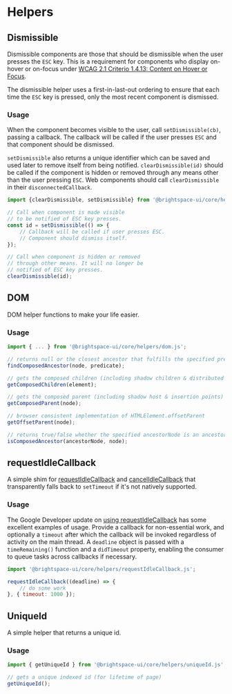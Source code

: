 # Helpers

## Dismissible

Dismissible components are those that should be dismissible when the user presses
the `ESC` key. This is a requirement for components who display on-hover or
on-focus under [WCAG 2.1 Criterio 1.4.13: Content on Hover or Focus](https://www.w3.org/WAI/WCAG21/Understanding/content-on-hover-or-focus.html).

The dismissible helper uses a first-in-last-out ordering to ensure that each time
the `ESC` key is pressed, only the most recent component is dismissed.

### Usage

When the component becomes visible to the user, call `setDismissible(cb)`, passing a callback. The callback will be called if the user presses `ESC` and that component should be dismissed.

`setDismissible` also returns a unique identifier which can be saved and used later to remove itself from being notified. `clearDismissible(id)` should be called if the component is hidden or removed through any means other than the user pressing `ESC`. Web components should call `clearDismissible` in their `disconnectedCallback`.

```js
import {clearDismissible, setDismissible} from '@brightspace-ui/core/helpers/dismissible.js';

// Call when component is made visible
// to be notified of ESC key presses.
const id = setDismissible(() => {
    // Callback will be called if user presses ESC.
    // Component should dismiss itself.
});

// Call when component is hidden or removed
// through other means. It will no longer be
// notified of ESC key presses.
clearDismissible(id);
```

## DOM

DOM helper functions to make your life easier.

### Usage

```js
import { ... } from '@brightspace-ui/core/helpers/dom.js';

// returns null or the closest ancestor that fulfills the specified predicate fxn
findComposedAncestor(node, predicate);

// gets the composed children (including shadow children & distributed children)
getComposedChildren(element);

// gets the composed parent (including shadow host & insertion points)
getComposedParent(node);

// browser consistent implementation of HTMLElement.offsetParent
getOffsetParent(node);

// returns true/false whether the specified ancestorNode is an ancestor of node
isComposedAncestor(ancestorNode, node);
```

## requestIdleCallback

A simple shim for [requestIdleCallback](https://www.w3.org/TR/requestidlecallback/#the-requestidlecallback-method) and [cancelIdleCallback](https://www.w3.org/TR/requestidlecallback/#the-cancelidlecallback-method) that transparently falls back to `setTimeout` if it's not natively supported.

### Usage

The Google Developer update on [using requestIdleCallback](https://developers.google.com/web/updates/2015/08/using-requestidlecallback) has some excellent examples of usage. Provide a callback for non-essential work, and optionally a `timeout` after which the callback will be invoked regardless of activity on the main thread. A `deadline` object is passed with a `timeRemaining()` function and a `didTimeout` property, enabling the consumer to queue tasks across callbacks if necessary.

```js
import '@brightspace-ui/core/helpers/requestIdleCallback.js';

requestIdleCallback((deadline) => {
    // do some work
}, { timeout: 1000 });
```

## UniqueId

A simple helper that returns a unique id.

### Usage

```js
import { getUniqueId } from '@brightspace-ui/core/helpers/uniqueId.js';

// gets a unique indexed id (for lifetime of page)
getUniqueId();
```
